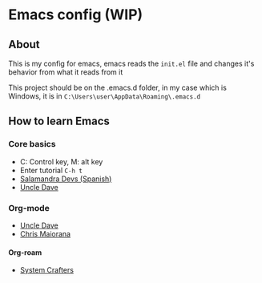 # Emacs config (WIP)
## About
This is my config for emacs, emacs reads the `init.el` file and changes it's behavior from what it reads from it

This project should be on the .emacs.d folder, in my case which is Windows, it is in `C:\Users\user\AppData\Roaming\.emacs.d`

## How to learn Emacs
### Core basics
* C: Control key, M: alt key
* Enter tutorial `C-h t`
* [Salamandra Devs (Spanish)](https://youtu.be/P8viMr0ulbg?si=ReVDRgkLPnRPkRyz)
* [Uncle Dave](https://youtube.com/playlist?list=PLX2044Ew-UVVv31a0-Qn3dA6Sd_-NyA1n&si=VJZ-GQVq-0ycNtx8)

### Org-mode
* [Uncle Dave](https://youtube.com/playlist?list=PLX2044Ew-UVV0CNIrlst0MkKbu85O7_QT&si=HopTBtw-YrMr7bGd)
* [Chris Maiorana](https://youtube.com/playlist?list=PLKpFPBl1UnIqQAb-2blsKy5MfMsk_8vi6&si=YxwA0dehOJUB--D3)
#### Org-roam
* [System Crafters](https://systemcrafters.net/build-a-second-brain-in-emacs/)